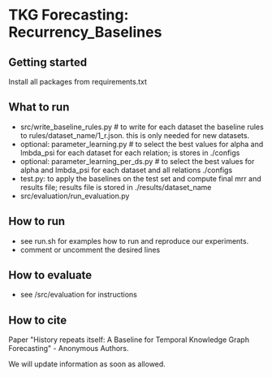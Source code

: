 # TKG Forecasting: Recurrency_Baselines



## Getting started

Install all packages from requirements.txt

## What to run

* src/write_baseline_rules.py # to write for each dataset the baseline rules to rules/dataset_name/1_r.json. this is only needed for new datasets.
* optional: parameter_learning.py # to select the best values for alpha and lmbda_psi for each dataset for each relation; is stores in ./configs
* optional: parameter_learning_per_ds.py # to select the best values for alpha and lmbda_psi for each dataset and all relations ./configs
* test.py: to apply the baselines on the test set and compute final mrr and results file; results file is stored in ./results/dataset_name
* src/evaluation/run_evaluation.py

## How to run

* see run.sh for examples how to run and reproduce our experiments.
* comment or uncomment the desired lines

## How to evaluate

* see /src/evaluation for instructions

## How to cite

Paper "History repeats itself: A Baseline for Temporal Knowledge Graph Forecasting" - Anonymous Authors.

We will update information as soon as allowed.

## 
